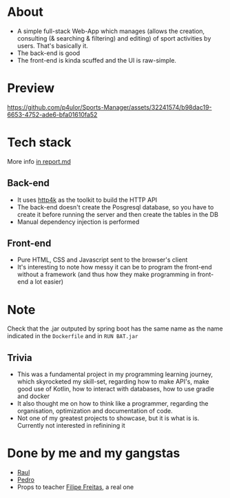 # About
- A simple full-stack Web-App which manages (allows the creation, consulting (& searching & filtering) and editing) of sport activities by users. That's basically it.
- The back-end is good
- The front-end is kinda scuffed and the UI is raw-simple.

# Preview

https://github.com/p4ulor/Sports-Manager/assets/32241574/b98dac19-6653-4752-ade6-bfa01610fa52

# Tech stack
More info [in report.md](./docs/report.md)
## Back-end
- It uses [http4k](https://github.com/http4k/http4k) as the toolkit to build the HTTP API
- The back-end doesn't create the Posgresql database, so you have to create it before running the server and then create the tables in the DB
- Manual dependency injection is performed

## Front-end
- Pure HTML, CSS and Javascript sent to the browser's client
- It's interesting to note how messy it can be to program the front-end without a framework (and thus how they make programming in front-end a lot easier)

# Note
Check that the .jar outputed by spring boot has the same name as the name indicated in the `Dockerfile` and in `RUN BAT.jar`

## Trivia
- This was a fundamental project in my programming learning journey, which skyrocketed my skill-set, regarding how to make API's, make good use of Kotlin, how to interact with databases, how to use gradle and docker
- It also thought me on how to think like a programmer, regarding the organisation, optimization and documentation of code.
- Not one of my greatest projects to showcase, but it is what is is. Currently not interested in refinining it

# Done by me and my gangstas
- [Raul](https://github.com/RaulJCS5)
- [Pedro](https://github.com/Gardete)
- Props to teacher [Filipe Freitas](https://github.com/fbfreitas), a real one
